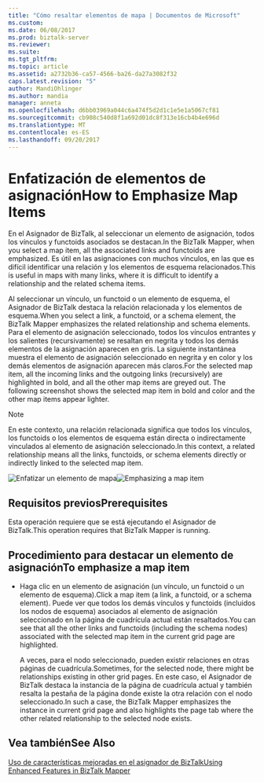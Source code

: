 ```yaml
---
title: "Cómo resaltar elementos de mapa | Documentos de Microsoft"
ms.custom: 
ms.date: 06/08/2017
ms.prod: biztalk-server
ms.reviewer: 
ms.suite: 
ms.tgt_pltfrm: 
ms.topic: article
ms.assetid: a2732b36-ca57-4566-ba26-da27a3082f32
caps.latest.revision: "5"
author: MandiOhlinger
ms.author: mandia
manager: anneta
ms.openlocfilehash: d6bb03969a044c6a474f5d2d1c1e5e1a5067cf81
ms.sourcegitcommit: cb908c540d8f1a692d01dc8f313e16cb4b4e696d
ms.translationtype: MT
ms.contentlocale: es-ES
ms.lasthandoff: 09/20/2017
---
```

# <a name="how-to-emphasize-map-items"></a><span data-ttu-id="50919-102">Enfatización de elementos de asignación</span><span class="sxs-lookup"><span data-stu-id="50919-102">How to Emphasize Map Items</span></span>
<span data-ttu-id="50919-103">En el Asignador de BizTalk, al seleccionar un elemento de asignación, todos los vínculos y functoids asociados se destacan.</span><span class="sxs-lookup"><span data-stu-id="50919-103">In the BizTalk Mapper, when you select a map item, all the associated links and functoids are emphasized.</span></span> <span data-ttu-id="50919-104">Es útil en las asignaciones con muchos vínculos, en las que es difícil identificar una relación y los elementos de esquema relacionados.</span><span class="sxs-lookup"><span data-stu-id="50919-104">This is useful in maps with many links, where it is difficult to identify a relationship and the related schema items.</span></span>  
  
 <span data-ttu-id="50919-105">Al seleccionar un vínculo, un functoid o un elemento de esquema, el Asignador de BizTalk destaca la relación relacionada y los elementos de esquema.</span><span class="sxs-lookup"><span data-stu-id="50919-105">When you select a link, a functoid, or a schema element, the BizTalk Mapper emphasizes the related relationship and schema elements.</span></span> <span data-ttu-id="50919-106">Para el elemento de asignación seleccionado, todos los vínculos entrantes y los salientes (recursivamente) se resaltan en negrita y todos los demás elementos de la asignación aparecen en gris. La siguiente instantánea muestra el elemento de asignación seleccionado en negrita y en color y los demás elementos de asignación aparecen más claros.</span><span class="sxs-lookup"><span data-stu-id="50919-106">For the selected map item, all the incoming links and the outgoing links (recursively) are highlighted in bold, and all the other map items are greyed out. The following screenshot shows the selected map item in bold and color and the other map items appear lighter.</span></span>  
  
> [!NOTE]
>  <span data-ttu-id="50919-107">En este contexto, una relación relacionada significa que todos los vínculos, los functoids o los elementos de esquema están directa o indirectamente vinculados al elemento de asignación seleccionado.</span><span class="sxs-lookup"><span data-stu-id="50919-107">In this context, a related relationship means all the links, functoids, or schema elements directly or indirectly linked to the selected map item.</span></span>  
  
 <span data-ttu-id="50919-108">![Enfatizar un elemento de mapa](../core/media/mapper-intelliselect.gif "Mapper_IntelliSelect")</span><span class="sxs-lookup"><span data-stu-id="50919-108">![Emphasizing a map item](../core/media/mapper-intelliselect.gif "Mapper_IntelliSelect")</span></span>  
  
## <a name="prerequisites"></a><span data-ttu-id="50919-109">Requisitos previos</span><span class="sxs-lookup"><span data-stu-id="50919-109">Prerequisites</span></span>  
 <span data-ttu-id="50919-110">Esta operación requiere que se está ejecutando el Asignador de BizTalk.</span><span class="sxs-lookup"><span data-stu-id="50919-110">This operation requires that BizTalk Mapper is running.</span></span>  
  
## <a name="to-emphasize-a-map-item"></a><span data-ttu-id="50919-111">Procedimiento para destacar un elemento de asignación</span><span class="sxs-lookup"><span data-stu-id="50919-111">To emphasize a map item</span></span>  
  
-   <span data-ttu-id="50919-112">Haga clic en un elemento de asignación (un vínculo, un functoid o un elemento de esquema).</span><span class="sxs-lookup"><span data-stu-id="50919-112">Click a map item (a link, a functoid, or a schema element).</span></span> <span data-ttu-id="50919-113">Puede ver que todos los demás vínculos y functoids (incluidos los nodos de esquema) asociados al elemento de asignación seleccionado en la página de cuadrícula actual están resaltados.</span><span class="sxs-lookup"><span data-stu-id="50919-113">You can see that all the other links and functoids (including the schema nodes) associated with the selected map item in the current grid page are highlighted.</span></span>  
  
     <span data-ttu-id="50919-114">A veces, para el nodo seleccionado, pueden existir relaciones en otras páginas de cuadrícula.</span><span class="sxs-lookup"><span data-stu-id="50919-114">Sometimes, for the selected node, there might be relationships existing in other grid pages.</span></span> <span data-ttu-id="50919-115">En este caso, el Asignador de BizTalk destaca la instancia de la página de cuadrícula actual y también resalta la pestaña de la página donde existe la otra relación con el nodo seleccionado.</span><span class="sxs-lookup"><span data-stu-id="50919-115">In such a case, the BizTalk Mapper emphasizes the instance in current grid page and also highlights the page tab where the other related relationship to the selected node exists.</span></span>  
  
## <a name="see-also"></a><span data-ttu-id="50919-116">Vea también</span><span class="sxs-lookup"><span data-stu-id="50919-116">See Also</span></span>  
 [<span data-ttu-id="50919-117">Uso de características mejoradas en el asignador de BizTalk</span><span class="sxs-lookup"><span data-stu-id="50919-117">Using Enhanced Features in BizTalk Mapper</span></span>](../core/using-enhanced-features-in-biztalk-mapper.md)